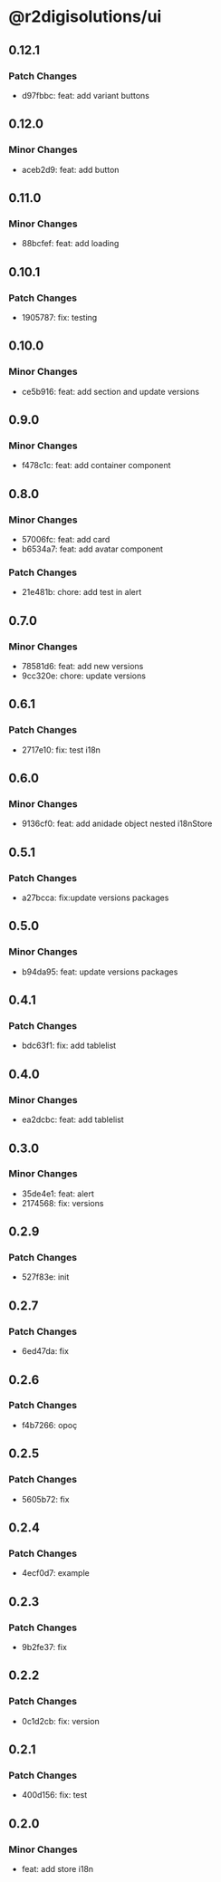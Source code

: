 # @r2digisolutions/ui

## 0.12.1

### Patch Changes

- d97fbbc: feat: add variant buttons

## 0.12.0

### Minor Changes

- aceb2d9: feat: add button

## 0.11.0

### Minor Changes

- 88bcfef: feat: add loading

## 0.10.1

### Patch Changes

- 1905787: fix: testing

## 0.10.0

### Minor Changes

- ce5b916: feat: add section and update versions

## 0.9.0

### Minor Changes

- f478c1c: feat: add container component

## 0.8.0

### Minor Changes

- 57006fc: feat: add card
- b6534a7: feat: add avatar component

### Patch Changes

- 21e481b: chore: add test in alert

## 0.7.0

### Minor Changes

- 78581d6: feat: add new versions
- 9cc320e: chore: update versions

## 0.6.1

### Patch Changes

- 2717e10: fix: test i18n

## 0.6.0

### Minor Changes

- 9136cf0: feat: add anidade object nested i18nStore

## 0.5.1

### Patch Changes

- a27bcca: fix:update versions packages

## 0.5.0

### Minor Changes

- b94da95: feat: update versions packages

## 0.4.1

### Patch Changes

- bdc63f1: fix: add tablelist

## 0.4.0

### Minor Changes

- ea2dcbc: feat: add tablelist

## 0.3.0

### Minor Changes

- 35de4e1: feat: alert
- 2174568: fix: versions

## 0.2.9

### Patch Changes

- 527f83e: init

## 0.2.7

### Patch Changes

- 6ed47da: fix

## 0.2.6

### Patch Changes

- f4b7266: opoç

## 0.2.5

### Patch Changes

- 5605b72: fix

## 0.2.4

### Patch Changes

- 4ecf0d7: example

## 0.2.3

### Patch Changes

- 9b2fe37: fix

## 0.2.2

### Patch Changes

- 0c1d2cb: fix: version

## 0.2.1

### Patch Changes

- 400d156: fix: test

## 0.2.0

### Minor Changes

- feat: add store i18n
